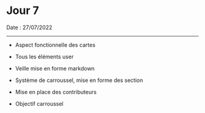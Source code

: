 # Jour 7

Date : 27/07/2022

___

- Aspect fonctionnelle des cartes
- Tous les éléments user
- Veille mise en forme markdown
- Système de carroussel, mise en forme des section

- Mise en place des contributeurs
- Objectif carroussel


